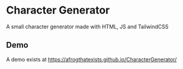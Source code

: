 # Character Generator
A small character generator made with HTML, JS and TailwindCSS

## Demo 
A demo exists at https://afrogthatexists.github.io/CharacterGenerator/
